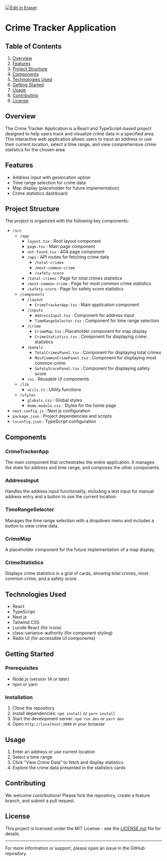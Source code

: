 <p><a target="_blank" href="https://app.eraser.io/workspace/Ki6XfG0qdEugiqkrEZyS" id="edit-in-eraser-github-link"><img alt="Edit in Eraser" src="https://firebasestorage.googleapis.com/v0/b/second-petal-295822.appspot.com/o/images%2Fgithub%2FOpen%20in%20Eraser.svg?alt=media&amp;token=968381c8-a7e7-472a-8ed6-4a6626da5501"></a></p>

# Crime Tracker Application
## Table of Contents
1. [﻿Overview](#overview) 
2. [﻿Features](#features) 
3. [﻿Project Structure](#project-structure) 
4. [﻿Components](#components) 
5. [﻿Technologies Used](#technologies-used) 
6. [﻿Getting Started](#getting-started) 
7. [﻿Usage](#usage) 
8. [﻿Contributing](#contributing) 
9. [﻿License](#license) 
## Overview
The Crime Tracker Application is a React and TypeScript-based project designed to help users track and visualize crime data in a specified area. This interactive web application allows users to input an address or use their current location, select a time range, and view comprehensive crime statistics for the chosen area.

## Features
- Address input with geolocation option
- Time range selection for crime data
- Map display (placeholder for future implementation)
- Crime statistics dashboard
## Project Structure
The project is organized with the following key components:

- `/src` 
    - `/app` 
        - `layout.tsx` : Root layout component
        - `page.tsx` : Main page component
        - `not-found.tsx` : 404 page component
        - `/api` : API routes for fetching crime data
            - `/total-crimes` 
            - `/most-common-crime` 
            - `/safety-score` 
        - `/total-crimes` : Page for total crimes statistics
        - `/most-common-crime` : Page for most common crime statistics
        - `/safety-score` : Page for safety score statistics
    - `/components` 
        - `/layout` 
            - `CrimeTrackerApp.tsx` : Main application component
        - `/inputs` 
            - `AddressInput.tsx` : Component for address input
            - `TimeRangeSelector.tsx` : Component for time range selection
        - `/crime` 
            - `CrimeMap.tsx` : Placeholder component for map display
            - `CrimeStatistics.tsx` : Component for displaying crime statistics
        - `/panels` 
            - `TotalCrimesPanel.tsx` : Component for displaying total crimes
            - `MostCommonCrimePanel.tsx` : Component for displaying most common crime
            - `SafetyScorePanel.tsx` : Component for displaying safety score
        - `/ui` : Reusable UI components
    - `/lib` 
        - `utils.ts` : Utility functions
    - `/styles` 
        - `globals.css` : Global styles
        - `Home.module.css` : Styles for the home page
- `next.config.js` : Next.js configuration
- `package.json` : Project dependencies and scripts
- `tsconfig.json` : TypeScript configuration
## Components
### CrimeTrackerApp
The main component that orchestrates the entire application. It manages the state for address and time range, and composes the other components.

### AddressInput
Handles the address input functionality, including a text input for manual address entry and a button to use the current location.

### TimeRangeSelector
Manages the time range selection with a dropdown menu and includes a button to view crime data.

### CrimeMap
A placeholder component for the future implementation of a map display.

### CrimeStatistics
Displays crime statistics in a grid of cards, showing total crimes, most common crime, and a safety score.

## Technologies Used
- React
- TypeScript
- Next.js
- Tailwind CSS
- Lucide React (for icons)
- class-variance-authority (for component styling)
- Radix UI (for accessible UI components)
## Getting Started
### Prerequisites
- Node.js (version 14 or later)
- npm or yarn
### Installation
1. Clone the repository
2. Install dependencies: `npm install`  or `yarn install` 
3. Start the development server: `npm run dev`  or `yarn dev` 
4. Open `http://localhost:3000`  in your browser
## Usage
1. Enter an address or use current location
2. Select a time range
3. Click "View Crime Data" to fetch and display statistics
4. Explore the crime data presented in the statistics cards
## Contributing
We welcome contributions! Please fork the repository, create a feature branch, and submit a pull request.

## License
This project is licensed under the MIT License - see the [﻿LICENSE.md](LICENSE.md) file for details.

---

For more information or support, please open an issue in the GitHub repository.



<!--- Eraser file: https://app.eraser.io/workspace/Ki6XfG0qdEugiqkrEZyS --->
